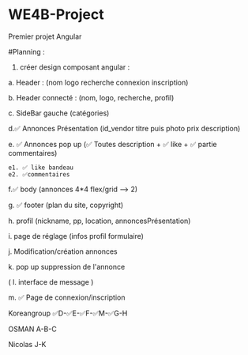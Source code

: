 # WE4B-Project
 Premier projet Angular

#Planning :
1. créer design composant angular :

a.  Header  : (nom logo recherche connexion inscription)
   
b. Header connecté : (nom, logo, recherche, profil)
    
c. SideBar gauche (catégories)
    
d.✅ Annonces Présentation (id_vendor titre puis photo prix description)
    
e. ✅ Annonces pop up (✅ Toutes description + ✅ like + ✅ partie commentaires)
    
    e1. ✅ like bandeau 
    e2. ✅commentaires
    
f.✅ body (annonces 4*4 flex/grid --> 2)
    
g. ✅ footer (plan du site, copyright)
    
h.  profil (nickname, pp, location, annoncesPrésentation)
    
i. page de réglage (infos profil formulaire)
   
j. Modification/création annonces
    
k. pop up suppression de l'annonce
    
( l. interface de message )

m. ✅ Page de connexion/inscription

Koreangroup
✅D-✅E-✅F-✅M-✅G-H

OSMAN A-B-C

Nicolas J-K 